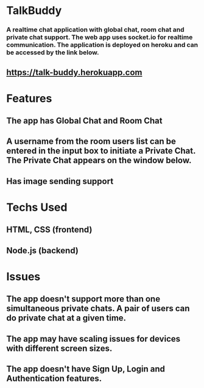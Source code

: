 # TalkBuddy
### A realtime chat application with global chat, room chat and private chat support. The web app uses socket.io for realtime communication. The application is deployed on heroku and can be accessed by the link below.
## https://talk-buddy.herokuapp.com

# Features
## The app has Global Chat and Room Chat
## A username from the room users list can be entered in the input box to initiate a Private Chat. The Private Chat appears on the window below.
## Has image sending support

# Techs Used
## HTML, CSS (frontend)
## Node.js (backend)

# Issues
## The app doesn't support more than one simultaneous private chats. A pair of users can do private chat at a given time.
## The app may have scaling issues for devices with different screen sizes.
## The app doesn't have Sign Up, Login and Authentication features.
